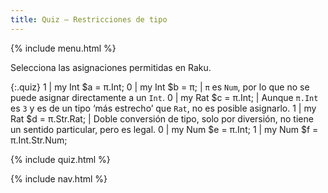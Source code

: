 ```yaml
---
title: Quiz — Restricciones de tipo
---
```


{% include menu.html %}

Selecciona las asignaciones permitidas en Raku.

{:.quiz}
1 | my Int $a = π.Int;
0 | my Int $b = π; | `π` es `Num`, por lo que no se puede asignar directamente a un `Int`.
0 | my Rat $c = π.Int; | Aunque `π.Int` es `3` y es de un tipo ‘más estrecho’ que `Rat`, no es posible asignarlo.
1 | my Rat $d = π.Str.Rat; | Doble conversión de tipo, solo por diversión, no tiene un sentido particular, pero es legal.
0 | my Num $e = π.Int;
1 | my Num $f = π.Int.Str.Num;

{% include quiz.html %}

{% include nav.html %}